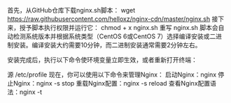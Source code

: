 首先，从GitHub仓库下载nginx.sh脚本：
wget https://raw.githubusercontent.com/helloxz/nginx-cdn/master/nginx.sh
接下来，授予脚本执行权限并运行它：
chmod + x nginx.sh
重写 nginx.sh
脚本会自动检测系统版本并根据系统类型（CentOS 6或CentOS 7）选择编译安装或二进制安装。编译安装大约需要10分钟，而二进制安装通常需要2分钟左右。

安装完成后，执行以下命令使环境变量立即生效，或者重新打开终端：

源 /etc/profile
现在，你可以使用以下命令来管理Nginx：
启动Nginx：nginx
停止Nginx：nginx -s stop
重载Nginx配置：nginx -s reload
查看Nginx配置语法：nginx -t
